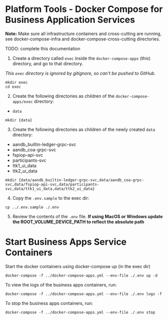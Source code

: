 # Platform Tools - Docker Compose for Business Application Services

**Note:** Make sure all infrastructure containers and cross-cutting are running, see docker-compose-infra and
docker-compose-cross-cutting directories. 

TODO: complete this documentation

1. Create a directory called `exec` inside the `docker-compose-apps` (this) directory, and go to that
   directory.

_This `exec` directory is ignored by gitignore, so can't be pushed to GitHub._

```shell
mkdir exec 
cd exec
```

2. Create the following directories as children of the `docker-compose-apps/exec` directory:

* `data`

```shell
mkdir {data}
```

3. Create the following directories as children of the newly created `data` directory:

* aandb_builtin-ledger-grpc-svc
* aandb_coa-grpc-svc
* fspiop-api-svc
* participants-svc
* ttk1_ui_data
* ttk2_ui_data

```shell
mkdir {data/aandb_builtin-ledger-grpc-svc,data/aandb_coa-grpc-svc,data/fspiop-api-svc,data/participants-svc,data/ttk1_ui_data,data/ttk2_ui_data}
```

4. Copy the `.env.sample` to the exec dir:

```shell
cp ../.env.sample ./.env
```

5. Review the contents of the `.env` file. **If using MacOS or Windows update the ROOT_VOLUME_DEVICE_PATH to reflect the absolute
   path**

# Start Business Apps Service Containers

Start the docker containers using docker-compose up (in the exec dir)

```shell
docker-compose -f ../docker-compose-apps.yml --env-file ./.env up -d
```

To view the logs of the business apps containers, run:

```shell
docker-compose -f ../docker-compose-apps.yml --env-file ./.env logs -f
```

To stop the business apps containers, run:

```shell
docker-compose -f ../docker-compose-apps.yml --env-file ./.env stop
```

